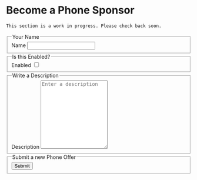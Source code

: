 

# Become a Phone Sponsor


```
This section is a work in progress. Please check back soon.
```

<form>
  <fieldset>
    <legend>Your Name</legend>
    <label for="name">Name</label>
    <input type="text" name="name" id="name" />
  </fieldset>
  <fieldset>
    <legend>Is this Enabled?</legend>
    <label for="enabled">Enabled</label>
    <input type="checkbox" name="enabled" id="enabled" />
  </fieldset>
  <fieldset>
    <legend>Write a Description</legend>
    <label for="description">Description</label>
    <textarea name="description" id="description" rows="12" placeholder="Enter a description" ></textarea>
  </fieldset>
  <fieldset>
    <legend>Submit a new Phone Offer</legend>
    <button type="submit">Submit</button>
  </fieldset>
</form>
